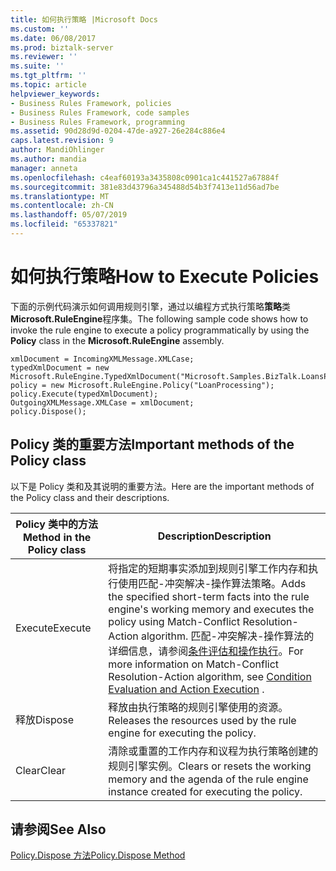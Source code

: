 ```yaml
---
title: 如何执行策略 |Microsoft Docs
ms.custom: ''
ms.date: 06/08/2017
ms.prod: biztalk-server
ms.reviewer: ''
ms.suite: ''
ms.tgt_pltfrm: ''
ms.topic: article
helpviewer_keywords:
- Business Rules Framework, policies
- Business Rules Framework, code samples
- Business Rules Framework, programming
ms.assetid: 90d28d9d-0204-47de-a927-26e284c886e4
caps.latest.revision: 9
author: MandiOhlinger
ms.author: mandia
manager: anneta
ms.openlocfilehash: c4eaf60193a3435808c0901ca1c441527a67884f
ms.sourcegitcommit: 381e83d43796a345488d54b3f7413e11d56ad7be
ms.translationtype: MT
ms.contentlocale: zh-CN
ms.lasthandoff: 05/07/2019
ms.locfileid: "65337821"
---
```

# <a name="how-to-execute-policies"></a><span data-ttu-id="4feab-102">如何执行策略</span><span class="sxs-lookup"><span data-stu-id="4feab-102">How to Execute Policies</span></span>
<span data-ttu-id="4feab-103">下面的示例代码演示如何调用规则引擎，通过以编程方式执行策略**策略**类**Microsoft.RuleEngine**程序集。</span><span class="sxs-lookup"><span data-stu-id="4feab-103">The following sample code shows how to invoke the rule engine to execute a policy programmatically by using the **Policy** class in the **Microsoft.RuleEngine** assembly.</span></span>  
  
```  
xmlDocument = IncomingXMLMessage.XMLCase;  
typedXmlDocument = new Microsoft.RuleEngine.TypedXmlDocument("Microsoft.Samples.BizTalk.LoansProcessor.Case",xmlDocument);  
policy = new Microsoft.RuleEngine.Policy("LoanProcessing");  
policy.Execute(typedXmlDocument);  
OutgoingXMLMessage.XMLCase = xmlDocument;  
policy.Dispose();  
```  
  
## <a name="important-methods-of-the-policy-class"></a><span data-ttu-id="4feab-104">Policy 类的重要方法</span><span class="sxs-lookup"><span data-stu-id="4feab-104">Important methods of the Policy class</span></span>  
 <span data-ttu-id="4feab-105">以下是 Policy 类和及其说明的重要方法。</span><span class="sxs-lookup"><span data-stu-id="4feab-105">Here are the important methods of the Policy class and their descriptions.</span></span>  
  
|<span data-ttu-id="4feab-106">Policy 类中的方法</span><span class="sxs-lookup"><span data-stu-id="4feab-106">Method in the Policy class</span></span>|<span data-ttu-id="4feab-107">Description</span><span class="sxs-lookup"><span data-stu-id="4feab-107">Description</span></span>|  
|--------------------------------|-----------------|  
|<span data-ttu-id="4feab-108">Execute</span><span class="sxs-lookup"><span data-stu-id="4feab-108">Execute</span></span>|<span data-ttu-id="4feab-109">将指定的短期事实添加到规则引擎工作内存和执行使用匹配-冲突解决-操作算法策略。</span><span class="sxs-lookup"><span data-stu-id="4feab-109">Adds the specified short-term facts into the rule engine's working memory and executes the policy using Match-Conflict Resolution-Action algorithm.</span></span> <span data-ttu-id="4feab-110">匹配-冲突解决-操作算法的详细信息，请参阅[条件评估和操作执行](../core/condition-evaluation-and-action-execution.md)。</span><span class="sxs-lookup"><span data-stu-id="4feab-110">For more information on Match-Conflict Resolution-Action algorithm, see [Condition Evaluation and Action Execution](../core/condition-evaluation-and-action-execution.md) .</span></span>|  
|<span data-ttu-id="4feab-111">释放</span><span class="sxs-lookup"><span data-stu-id="4feab-111">Dispose</span></span>|<span data-ttu-id="4feab-112">释放由执行策略的规则引擎使用的资源。</span><span class="sxs-lookup"><span data-stu-id="4feab-112">Releases the resources used by the rule engine for executing the policy.</span></span>|  
|<span data-ttu-id="4feab-113">Clear</span><span class="sxs-lookup"><span data-stu-id="4feab-113">Clear</span></span>|<span data-ttu-id="4feab-114">清除或重置的工作内存和议程为执行策略创建的规则引擎实例。</span><span class="sxs-lookup"><span data-stu-id="4feab-114">Clears or resets the working memory and the agenda of the rule engine instance created for executing the policy.</span></span>|  
  
## <a name="see-also"></a><span data-ttu-id="4feab-115">请参阅</span><span class="sxs-lookup"><span data-stu-id="4feab-115">See Also</span></span>  
 [<span data-ttu-id="4feab-116">Policy.Dispose 方法</span><span class="sxs-lookup"><span data-stu-id="4feab-116">Policy.Dispose Method</span></span>](../core/policy-dispose-method.md)